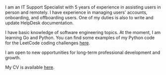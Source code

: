 I am an IT Support Specialist with 5 years of experience in assisting users in person and remotely. I have experience in managing users' accounts, onboarding, and offboarding users. One of my duties is also to write and update HelpDesk documentation. 

I have basic knowledge of software engineering topics. At the moment, I am learning Go and Python. You can find some examples of my Python code for the LeetCode coding challenges [here](https://github.com/milangrahovac/leetcode-python).

I am open to new opportunities for long-term professional development and growth. 

My CV is available [here](https://github.com/milangrahovac/milangrahovac/blob/main/Milan_Grahovac_CV.pdf).

